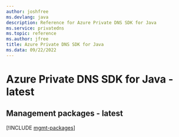 ```yaml
---
author: joshfree
ms.devlang: java
description: Reference for Azure Private DNS SDK for Java
ms.service: privatedns
ms.topic: reference
ms.author: jfree
title: Azure Private DNS SDK for Java
ms.data: 09/22/2022
---
```

# Azure Private DNS SDK for Java - latest

## Management packages - latest
[!INCLUDE [mgmt-packages](private-dns-mgmt-index.md)]